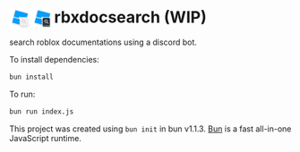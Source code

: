 <h1><img align="left" src="assets/profile-dark.svg#gh-dark-mode-only" alt="rbxdocsearch" width="40px" height="40px"><img align="left" src="assets/profile-light.svg#gh-light-mode-only" alt="rbxdocsearch" width="40px" height="40px">rbxdocsearch (WIP)</h1>

search roblox documentations using a discord bot.

To install dependencies:

```bash
bun install
```

To run:

```bash
bun run index.js
```

This project was created using `bun init` in bun v1.1.3. [Bun](https://bun.sh) is a fast all-in-one JavaScript runtime.
